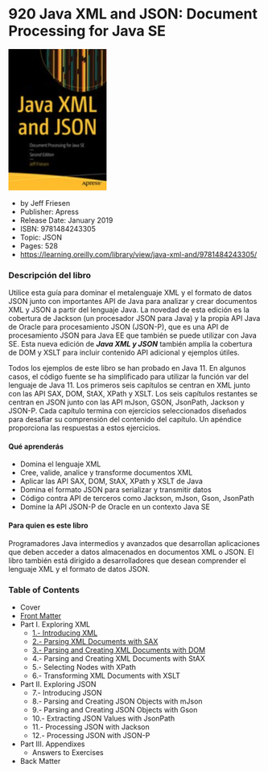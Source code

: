 # 920 Java XML and JSON: Document Processing for Java SE

![920-portada](920_Java_XML_and_JSON/images/920-portada.png)

* by Jeff Friesen
* Publisher: Apress
* Release Date: January 2019
* ISBN: 9781484243305
* Topic: JSON
* Pages: 528
* https://learning.oreilly.com/library/view/java-xml-and/9781484243305/

### Descripción del libro

Utilice esta guía para dominar el metalenguaje XML y el formato de datos JSON junto con importantes API de Java para analizar y crear documentos XML y JSON a partir del lenguaje Java. La novedad de esta edición es la cobertura de Jackson (un procesador JSON para Java) y la propia API Java de Oracle para procesamiento JSON (JSON-P), que es una API de procesamiento JSON para Java EE que también se puede utilizar con Java SE. Esta nueva edición de ***Java XML y JSON*** también amplía la cobertura de DOM y XSLT para incluir contenido API adicional y ejemplos útiles.

Todos los ejemplos de este libro se han probado en Java 11. En algunos casos, el código fuente se ha simplificado para utilizar la función var del lenguaje de Java 11. Los primeros seis capítulos se centran en XML junto con las API SAX, DOM, StAX, XPath y XSLT. Los seis capítulos restantes se centran en JSON junto con las API mJson, GSON, JsonPath, Jackson y JSON-P. Cada capítulo termina con ejercicios seleccionados diseñados para desafiar su comprensión del contenido del capítulo. Un apéndice proporciona las respuestas a estos ejercicios.

#### Qué aprenderás

* Domina el lenguaje XML
* Cree, valide, analice y transforme documentos XML
* Aplicar las API SAX, DOM, StAX, XPath y XSLT de Java
* Domina el formato JSON para serializar y transmitir datos
* Código contra API de terceros como Jackson, mJson, Gson, JsonPath
* Domine la API JSON-P de Oracle en un contexto Java SE

#### Para quien es este libro

Programadores Java intermedios y avanzados que desarrollan aplicaciones que deben acceder a datos almacenados en documentos XML o JSON. El libro también está dirigido a desarrolladores que desean comprender el lenguaje XML y el formato de datos JSON.

### Table of Contents

* Cover
* [Front Matter](920_Java_XML_and_JSON/00_Front_Matter.md)
* Part I. Exploring XML
   * [1.- Introducing XML](920_Java_XML_and_JSON/01_Introducing_XML.md)
   * [2.- Parsing XML Documents with SAX](920_Java_XML_and_JSON/02_Analisis_de_documentos_XML_con_SAX.md)
   * [3.- Parsing and Creating XML Documents with DOM](920_Java_XML_and_JSON/03_Parsing_and_Creating_XML_Documents_with_DOM.md)
   * 4.- Parsing and Creating XML Documents with StAX
   * 5.- Selecting Nodes with XPath
   * 6.- Transforming XML Documents with XSLT
* Part II. Exploring JSON
   * 7.- Introducing JSON
   * 8.- Parsing and Creating JSON Objects with mJson
   * 9.- Parsing and Creating JSON Objects with Gson
   * 10.- Extracting JSON Values with JsonPath
   * 11.- Processing JSON with Jackson
   * 12.- Processing JSON with JSON-P
* Part III. Appendixes
   * Answers to Exercises
* Back Matter
